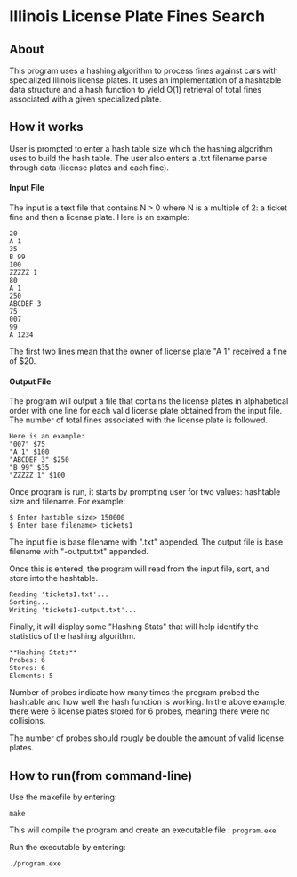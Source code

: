 # Illinois License Plate Fines Search
## About
This program uses a hashing algorithm to process fines against cars with specialized Illinois license plates. It uses an implementation of a hashtable data structure and a hash function to yield O(1) retrieval of total fines associated with a given specialized plate. 

## How it works
User is prompted to enter a hash table size which the hashing algorithm uses to build the hash table. The user also enters a .txt filename parse through data (license plates and each fine).

#### Input File
The input is a text file that contains N > 0 where N is a multiple of 2: a ticket fine and then a license plate. 
Here is an example:
```console
20
A 1
35
B 99
100
ZZZZZ 1
80
A 1
250
ABCDEF 3
75
007
99
A 1234
```

The first two lines mean that the owner of license plate "A 1" received a fine of $20.

#### Output File
The program will output a file that contains the license plates in alphabetical order with one line for each valid license plate obtained from the input file. The number of total fines associated with the license plate is followed.
```console
Here is an example:
"007" $75
"A 1" $100
"ABCDEF 3" $250
"B 99" $35
"ZZZZZ 1" $100
```

Once program is run, it starts by prompting user for two values: hashtable size and filename. 
For example:
```console
$ Enter hastable size> 150000
$ Enter base filename> tickets1
```
The input file is base filename with ".txt" appended.
The output file is base filename with "-output.txt" appended.

Once this is entered, the program will read from the input file, sort, and store into the hashtable.
```console
Reading 'tickets1.txt'...
Sorting...
Writing 'tickets1-output.txt'...
```
Finally, it will display some "Hashing Stats" that will help identify the statistics of the hashing algorithm.
```console
**Hashing Stats**
Probes: 6
Stores: 6
Elements: 5
```
Number of probes indicate how many times the program probed the hashtable and how well the hash function is working.
In the above example, there were 6 license plates stored for 6 probes, meaning there were no collisions.

The number of probes should rougly be double the amount of valid license plates.

## How to run(from command-line)
Use the makefile by entering:
```console
make
```

This will compile the program and create an executable file : ``program.exe``

Run the executable by entering:
```console
./program.exe
```
